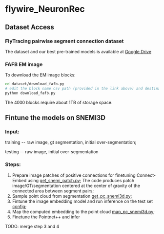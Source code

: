 # flywire_NeuronRec
## Dataset Access
### FlyTracing pairwise segment connection dataset
The dataset and our best pre-trained models is available at [Google Drive](https://drive.google.com/drive/folders/1FPg8q8BE-R-BiVxdAZ8qHDYLacYGLxgJ?usp=drive_link)
### FAFB EM image
To download the EM image blocks:
```bash
cd dataset/download_fafb.py
# edit the block name csv path (provided in the link above) and destination path to yours
python download_fafb.py
```
The 4000 blocks require about 1TB of storage space.
## Fintune the models on SNEMI3D
### Input: 

training -- raw image, gt segmentation, initial over-segmentation;

testing -- raw image, initial over-segmentation
### Steps: 
1. Prepare image patches of positive connections for finetuning Connect-Embed using [get_snemi_patch.py](https://github.com/Levishery/Biological-graph/blob/main/biologicalgraphs/neuronseg/scripts/get_snemi_patch.py);
   The code produces patch image/GT/segmentation centered at the center of gravity of the connected area between segment pairs;
2. Sample point cloud from segmentation [get_pc_snemi3d.py](https://github.com/Levishery/flywire_NeuronRec/blob/main/dataset/snemi3d/get_pc_snemi3d.py);
3. Fintune the image embedding model and run inference on the test set [config](https://github.com/Levishery/flywire_NeuronRec/blob/main/configs/imageEmbedding/Image-Unet-SNEMI3D.yaml);
4. Map the computed embedding to the point cloud [map_pc_snemi3d.py](https://github.com/Levishery/flywire_NeuronRec/blob/main/dataset/snemi3d/map_pc_snemi3d.py);
5. Finetune the Pointnet++ and infer

TODO: merge step 3 and 4
